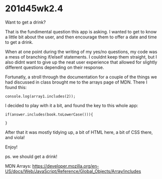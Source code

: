 # 201d45wk2.4
Want to get a drink? 

  That is the fundimental question this app is asking. I wanted to get to know a little bit about the user, and then encourage them to offer a date and time to get a drink. 


  When at one point during the writing of my yes/no questions, my code was a mess of branching if/elseif statements. I couldnt keep them straight, but I also didnt want to give up the neat user experience that allowed for slightly different questions depending on their response. 

  Fortunatly, a stroll through the documentation for a couple of the things we had discussed in class brought me to the arrays page of MDN. There I found this: 
    
    console.log(array1.includes(2));
  
  I decided to play with it a bit, and found the key to this whole app: 
    
    if(answer.includes(book.toLowerCase())){

    }
  After that it was mostly tidying up, a bit of HTML here, a bit of CSS there, and viola! 

Enjoy! 

ps. we should get a drink! 

  MDN Arrays: 
  https://developer.mozilla.org/en-US/docs/Web/JavaScript/Reference/Global_Objects/Array/includes
